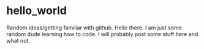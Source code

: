 # hello_world
Random ideas/getting familiar with github.
Hello there.  I am just some random dude learning how to code.  I will probably post some stuff here and what not.

